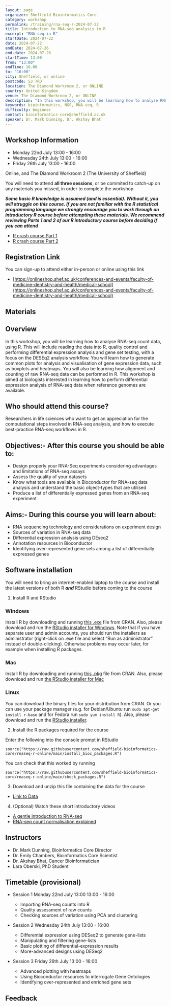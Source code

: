 ```yaml
---
layout: page
organizer: Sheffield Bioinformatics Core
category: workshop
permalink: /training/rna-seq-r-2024-07-22
title: Introduction to RNA-seq analysis in R
excerpt: "RNA-seq in R"
startDate: 2024-07-22
date: 2024-07-22
endDate: 2024-07-26
end-date: 2024-07-26
startTime: 13.00
from: "13:00"
endTime: 16.00
to: "16:00"
city: Sheffield, or online
postcode: S3 7RD
location: The Diamond Workroom 2, or ONLINE
country: United Kingdom
venue: The Diamond Workroom 2, or ONLINE
description: "In this workshop, you will be learning how to analyse RNA-seq count data, using R. This will include reading the data into R, quality control and performing differential expression analysis and gene set testing, with a focus on the DESeq2 analysis workflow. You will learn how to generate common plots for analysis and visualisation of gene expression data, such as boxplots and heatmaps. This workshop is aimed at biologists interested in learning how to perform differential expression analysis of RNA-seq data when reference genomes are available.."
keywords: bioinformatics, NGS, RNA-seq, R
difficulty: beginner
contact: bioinformatics-core@sheffield.ac.uk
speaker: Dr. Mark Dunning, Dr. Akshay Bhat
---
```


## Workshop Information

- Monday 22nd July 13:00 - 16:00
- Wednesday 24th July 13:00 - 16:00
- Friday 26th July 13:00 - 16:00



Online, and The Diamond Workroom 2 (The University of Sheffield)

You will need to attend **all three sessions**, or be commited to catch-up on any materials you missed, in order to complete the workshop


***Some basic R knowledge is assumed (and is essential). Without it, you will struggle on this course. If you are not familiar with the R statistical programming language we strongly encourage you to work through an introductory R course before attempting these materials. We recommend reviewing Parts 1 and 2 of our R introductory course before deciding if you can attend***

- [R crash course Part 1](https://sbc.shef.ac.uk/r-online/part1.nb.html)
- [R crash course Part 2](https://sbc.shef.ac.uk/r-online/part2.nb.html) 

## Registration Link

You can sign-up to attend either in-person or online using this link

- [https://onlineshop.shef.ac.uk/conferences-and-events/faculty-of-medicine-dentistry-and-health/medical-school](https://onlineshop.shef.ac.uk/conferences-and-events/faculty-of-medicine-dentistry-and-health/medical-school)

## Materials



## Overview

In this workshop, you will be learning how to analyse RNA-seq count data, using R. This will include reading the data into R, quality control and performing differential expression analysis and gene set testing, with a focus on the DESEq2 analysis workflow. You will learn how to generate common plots for analysis and visualisation of gene expression data, such as boxplots and heatmaps. You will also be learning how alignment and counting of raw RNA-seq data can be performed in R. This workshop is aimed at biologists interested in learning how to perform differential expression analysis of RNA-seq data when reference genomes are available.

## Who should attend this course?

Researchers in life sciences who want to get an appreciation for the computational steps involved in RNA-seq analysis, and how to execute best-practice RNA-seq workflows in R.

## Objectives:- After this course you should be able to:

- Design properly your RNA-Seq experiments considering advantages and limitations of RNA-seq assays
- Assess the quality of your datasets
- Know what tools are available in Bioconductor for RNA-seq data analysis and understand the basic object-types that are utilised
- Produce a list of differentially expressed genes from an RNA-seq experiment 

## Aims:- During this course you will learn about:

- RNA sequencing technology and considerations on experiment design
- Sources of variation in RNA-seq data
- Differential expression analysis using DEseq2
- Annotation resources in Bioconductor
- Identifying over-represented gene sets among a list of differentially expressed genes 
    
## Software installation

You will need to bring an internet-enabled laptop to the course and install the latest versions of both R ***and*** RStudio before coming to the course

1) Install R and RStudio 

### Windows

Install R by downloading and running [this .exe](http://cran.r-project.org/bin/windows/base/release.htm) file from CRAN. Also, please download and run the [RStudio installer for Windows](https://www.rstudio.com/products/rstudio/download/#download). Note that if you have separate user and admin accounts, you should run the installers as administrator (right-click on .exe file and select “Run as administrator” instead of double-clicking). Otherwise problems may occur later, for example when installing R packages.

### Mac

Install R by downloading and running [this .pkg](http://cran.r-project.org/bin/macosx/R-latest.pkg) file from CRAN. Also, please download and run [the RStudio installer for Mac](https://www.rstudio.com/products/rstudio/download/#download)

### Linux

You can download the binary files for your distribution from CRAN. Or you can use your package manager (e.g. for Debian/Ubuntu run `sudo apt-get install r-base` and for Fedora run `sudo yum install R`). Also, please download and run the [RStudio installer](https://www.rstudio.com/products/rstudio/download/#download).

2) Install the R packages required for the course

Enter the following into the console prompt in RStudio
```
source("https://raw.githubusercontent.com/sheffield-bioinformatics-core/rnaseq-r-online/main/install_bioc_packages.R")
```

You can check that this worked by running

```
source("https://raw.githubusercontent.com/sheffield-bioinformatics-core/rnaseq-r-online/main/check_packages.R")

```

3) Download and unzip this file containing the data for the course

- [Link to Data](https://drive.google.com/file/d/178yZSaG1tTr3akeN0DQ2f1Pu2rMoJkBT/view?usp=sharing)


4) (Optional) Watch these short introductory videos

- [A gentle introduction to RNA-seq](https://youtu.be/tlf6wYJrwKY)
- [RNA-seq count normalisation explained](https://youtu.be/TTUrtCY2k-w)

## Instructors

- Dr. Mark Dunning, Bioinformatics Core Director
- Dr. Emily Chambers, Bioinformatics Core Scientist
- Dr. Akshay Bhat, Cancer Bioinformatician
- Lara Oberski, PhD Student


## Timetable (provisional)

- Session 1 Monday 22nd July 13:00  13:00 - 16:00
  + Importing RNA-seq counts into R
  + Quality assessment of raw counts
  + Checking sources of variation using PCA and clustering
  
- Session 2 Wednesday 24th July 13:00 - 16:00
  + Differential expression using DESeq2 to generate gene-lists
  + Manipulating and filtering gene-lists
  + Basic plotting of differential-expression results
  + More-advanced designs using DESeq2
  
- Session 3 Friday 26th July 13:00 - 16:00
  + Advanced plotting with heatmaps
  + Using Bioconductor resources to interrogate Gene Ontologies
  + Identifying over-represented and enriched gene sets
  
## Feedback



